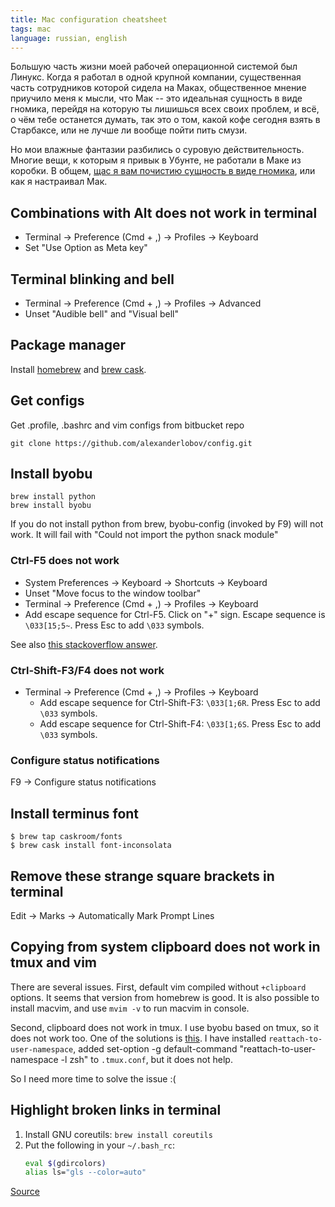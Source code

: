 ```yaml
---
title: Mac configuration cheatsheet
tags: mac
language: russian, english
---
```


Большую часть жизни моей рабочей операционной системой был Линукс. Когда я
работал в одной крупной компании, существенная часть сотрудников которой сидела
на Маках, общественное мнение приучило меня к мысли, что Мак -- это идеальная
сущность в виде гномика, перейдя на которую ты лишишься всех своих проблем, и
всё, о чём тебе останется думать, так это о том, какой кофе сегодня взять в
Старбаксе, или не лучше ли вообще пойти пить смузи.

Но мои влажные фантазии разбились о суровую действительность. Многие вещи, к
которым я привык в Убунте, не работали в Маке из коробки. В общем, [щас я вам
почистию сущность в виде гномика](https://www.youtube.com/watch?v=VT3OfQXLOHM),
или как я настраивал Мак.

## Combinations with Alt does not work in terminal

* Terminal -> Preference (Cmd + ,) -> Profiles -> Keyboard
* Set "Use Option as Meta key"

## Terminal blinking and bell

* Terminal -> Preference (Cmd + ,) -> Profiles -> Advanced
* Unset "Audible bell" and "Visual bell"

## Package manager

Install [homebrew](http://brew.sh/) and [brew cask](https://caskroom.github.io/).

## Get configs

Get .profile, .bashrc and vim configs from bitbucket repo

    git clone https://github.com/alexanderlobov/config.git

## Install byobu

    brew install python
    brew install byobu

If you do not install python from brew, byobu-config (invoked by F9) will not
work. It will fail with "Could not import the python snack module"

### Ctrl-F5 does not work

* System Preferences -> Keyboard -> Shortcuts -> Keyboard
* Unset "Move focus to the window toolbar"
* Terminal -> Preference (Cmd + ,) -> Profiles -> Keyboard
* Add escape sequence for Ctrl-F5. Click on "+" sign. Escape sequence is
`\033[15;5~`. Press Esc to add `\033` symbols.

See also [this stackoverflow answer](http://stackoverflow.com/a/26470118).

### Ctrl-Shift-F3/F4 does not work

* Terminal -> Preference (Cmd + ,) -> Profiles -> Keyboard
    * Add escape sequence for Ctrl-Shift-F3: `\033[1;6R`. Press Esc to add `\033` symbols.
    * Add escape sequence for Ctrl-Shift-F4: `\033[1;6S`. Press Esc to add `\033` symbols.

### Configure status notifications

F9 -> Configure status notifications

## Install terminus font

    $ brew tap caskroom/fonts
    $ brew cask install font-inconsolata

## Remove these strange square brackets in terminal

Edit -> Marks -> Automatically Mark Prompt Lines

## Copying from system clipboard does not work in tmux and vim

There are several issues. First, default vim compiled without `+clipboard`
options. It seems that version from homebrew is good. It is also possible to
install macvim, and use `mvim -v` to run macvim in console.

Second, clipboard does not work in tmux. I use byobu based on tmux, so it does
not work too. One of the solutions is
[this](https://github.com/ChrisJohnsen/tmux-MacOSX-pasteboard). I have installed
`reattach-to-user-namespace`, added
    set-option -g default-command "reattach-to-user-namespace -l zsh"
to `.tmux.conf`, but it does not help.

So I need more time to solve the issue :(

## Highlight broken links in terminal

1. Install GNU coreutils: `brew install coreutils`
2. Put the following in your `~/.bash_rc`:
    ```bash
    eval $(gdircolors)
    alias ls="gls --color=auto"
    ```

[Source](http://superuser.com/questions/401243/mac-osx-cannot-color-broken-symlinks)



